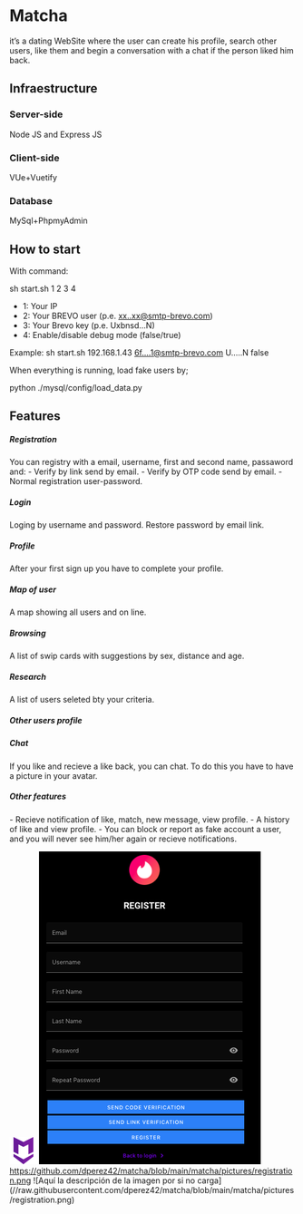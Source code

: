 # Matcha
it’s a dating WebSite where the user can create his profile, search other users, like them and begin a conversation with a chat if the person liked him back.

<h2>Infraestructure</h2>
<h3>Server-side</h3>Node JS and Express JS
<h3>Client-side</h3>VUe+Vuetify
<h3>Database</h3>MySql+PhpmyAdmin
<h2>How to start</h2>
With command:

sh start.sh 1 2 3 4

- 1: Your IP
- 2: Your BREVO user  (p.e. xx..xx@smtp-brevo.com)
- 3: Your Brevo key   (p.e. Uxbnsd...N)
- 4: Enable/disable debug mode (false/true)

Example: sh start.sh 192.168.1.43  6f....1@smtp-brevo.com U.....N false

When everything is running, load fake users by;

python ./mysql/config/load_data.py

<h2>Features</h2>
<h5>Registration</h5>
You can registry with a email, username, first and second name, passaword and:
- Verify by link send by email.
- Verify by OTP code send by email.
- Normal registration user-password.

<h5>Login</h5>
Loging by username and password. Restore password by email link.

<h5>Profile</h5>
After your first sign up you have to complete your profile. 
<h5>Map of user</h5>
A map showing all users and on line. 
<h5>Browsing</h5>
A list of swip cards with suggestions by sex, distance and age.
<h5>Research</h5>
A list of users seleted bty your criteria.
<h5>Other users profile</h5>
<h5>Chat</h5>
If you like and recieve a like back, you can chat. To do this you have to have a picture in your avatar.
<h5>Other features</h5>
- Recieve notification of like, match, new message, view profile.
- A history of like and view profile.
- You can block or report as fake account a user, and you will never see him/her again or recieve notifications.

![alt text](https://github.com/adam-p/markdown-here/raw/master/src/common/images/icon48.png "Logo Title Text 1")
![alt text](https://github.com/dperez42/matcha/raw/master/pictures/registration.png "Logo Title Text 1")
<span>https://github.com/dperez42/matcha/blob/main/matcha/pictures/registration.png<span>
<span>![</span><span>Aquí la descripción de la imagen por si no carga</span><span>]</span><span>(</span><span>//raw.githubusercontent.com/dperez42/matcha/blob/main/matcha/pictures/registration.png</span><span>)</span>


